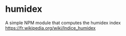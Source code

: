 # humidex
A simple NPM module that computes the humidex index https://fr.wikipedia.org/wiki/Indice_humidex
